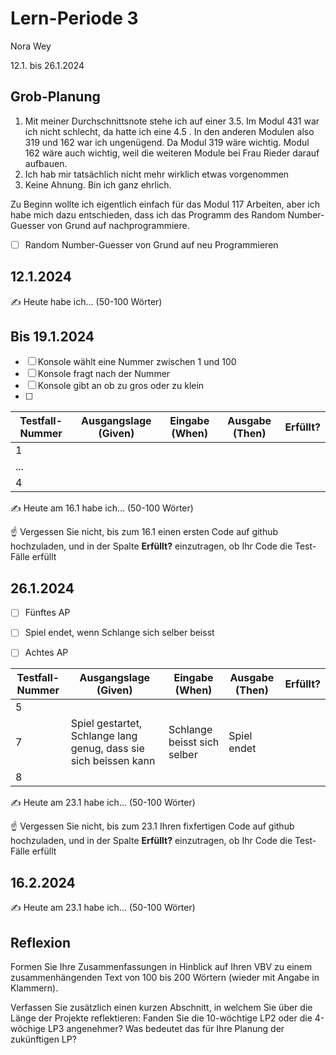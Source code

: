 # Lern-Periode 3

Nora Wey

12.1. bis 26.1.2024

## Grob-Planung

1. Mit meiner Durchschnittsnote stehe ich auf einer 3.5. Im Modul 431 war ich nicht schlecht, da hatte ich eine 4.5 . In den anderen Modulen also 319 und 162 war ich ungenügend. Da Modul 319 wäre wichtig. Modul 162 wäre auch wichtig, weil die weiteren Module bei Frau Rieder darauf aufbauen.
2. Ich hab mir tatsächlich nicht mehr wirklich etwas vorgenommen
3. Keine Ahnung. Bin ich ganz ehrlich.

Zu Beginn wollte ich eigentlich einfach für das Modul 117 Arbeiten, aber ich habe mich dazu entschieden, dass ich das Programm des Random Number-Guesser von Grund auf nachprogrammiere.
- [ ] Random Number-Guesser von Grund auf neu Programmieren

## 12.1.2024

✍️ Heute habe ich... (50-100 Wörter)

## Bis 19.1.2024

- [ ] Konsole wählt eine Nummer zwischen 1 und 100
- [ ] Konsole fragt nach der Nummer
- [ ] Konsole gibt an ob zu gros oder zu klein
- [ ] 

| Testfall-Nummer | Ausgangslage (Given) | Eingabe (When) | Ausgabe (Then) | Erfüllt? |
| --------------- | -------------------- | -------------- | -------------- | -------- |
| 1               |                      |                |                |          |
| ...             |                      |                |                |          |
| 4               |                      |                |                |          |

✍️ Heute am 16.1 habe ich... (50-100 Wörter)

☝️ Vergessen Sie nicht, bis zum 16.1 einen ersten Code auf github hochzuladen, und in der Spalte **Erfüllt?** einzutragen, ob Ihr Code die Test-Fälle erfüllt

## 26.1.2024

- [ ] Fünftes AP
- [ ] Spiel endet, wenn Schlange sich selber beisst

- [ ] Achtes AP

| Testfall-Nummer | Ausgangslage (Given)                                         | Eingabe (When)              | Ausgabe (Then) | Erfüllt? |
| --------------- | ------------------------------------------------------------ | --------------------------- | -------------- | -------- |
| 5               |                                                              |                             |                |          |
| 7               | Spiel gestartet, Schlange lang genug, dass sie sich beissen kann | Schlange beisst sich selber | Spiel endet    |          |
| 8               |                                                              |                             |                |          |

✍️ Heute am 23.1 habe ich... (50-100 Wörter)

☝️ Vergessen Sie nicht, bis zum 23.1 Ihren fixfertigen Code auf github hochzuladen, und in der Spalte **Erfüllt?** einzutragen, ob Ihr Code die Test-Fälle erfüllt

## 16.2.2024

✍️ Heute am 23.1 habe ich... (50-100 Wörter)

## Reflexion

Formen Sie Ihre Zusammenfassungen in Hinblick auf Ihren VBV zu einem zusammenhängenden Text von 100 bis 200 Wörtern (wieder mit Angabe in Klammern).

Verfassen Sie zusätzlich einen kurzen Abschnitt, in welchem Sie über die Länge der Projekte reflektieren: Fanden Sie die 10-wöchtige LP2 oder die 4-wöchige LP3 angenehmer? Was bedeutet das für Ihre Planung der zukünftigen LP?
